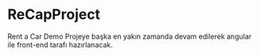 # ReCapProject
Rent a Car Demo
Projeye başka en yakın zamanda devam edilerek angular ile front-end tarafı hazırlanacak.
